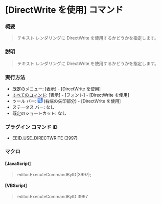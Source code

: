 # \[DirectWrite を使用\] コマンド

### 概要

> テキスト レンダリングに DirectWrite を使用するかどうかを指定します。

### 説明

> テキスト レンダリングに DirectWrite を使用するかどうかを指定します。

### 実行方法

- 既定のメニュー: \[表示\] \- \[DirectWrite を使用\]
- [すべてのコマンド](../../glossary/allcommands): \[表示\] \- \[フォント\] \- \[DirectWrite を使用\]
- ツール バー: ![](../../images/fontpopup.gif) (右端の矢印部分) \-
\[DirectWrite を使用\]
- ステータス バー: なし
- 既定のショートカット: なし

### プラグイン コマンド ID

- EEID\_USE\_DIRECTWRITE (3997)

### マクロ

#### \[JavaScript\]

> editor.ExecuteCommandByID(3997);

#### \[VBScript\]

> editor.ExecuteCommandByID 3997